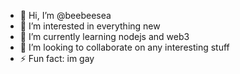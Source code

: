 - 👋 Hi, I’m @beebeesea
- 👀 I’m interested in everything new
- 🌱 I’m currently learning nodejs and web3
- 💞️ I’m looking to collaborate on any interesting stuff
- ⚡ Fun fact: im gay
